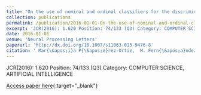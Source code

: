 ```yaml
---
title: "On the use of nominal and ordinal classifiers for the discrimination of states of development in fish oocytes"
collection: publications
permalink: /publication/2016-01-01-On-the-use-of-nominal-and-ordinal-classifiers-for-the-discrimination-of-states-of-development-in-fish-oocytes
excerpt: 'JCR(2016): 1.620 Position: 74/133 (Q3) Category: COMPUTER SCIENCE, ARTIFICIAL INTELLIGENCE'
date: 2016-01-01
venue: 'Neural Processing Letters'
paperurl: 'http://dx.doi.org/10.1007/s11063-015-9476-8'
citation: ' Mar{\&apos;i}a P{\&apos;e}rez-Ortiz,  M. Fern{\&apos;a}ndez-Delgado,  E. Cernadas,  R. Dom{\&apos;i}nguez-Petit,  Pedro Guti{\&apos;e}rrez,  C{\&apos;e}sar Herv{\&apos;a}s-Mart{\&apos;i}nez, &quot;On the use of nominal and ordinal classifiers for the discrimination of states of development in fish oocytes.&quot; Neural Processing Letters, 2016.'
---
```

JCR(2016): 1.620 Position: 74/133 (Q3) Category: COMPUTER SCIENCE, ARTIFICIAL INTELLIGENCE

[Access paper here](http://dx.doi.org/10.1007/s11063-015-9476-8){:target="_blank"}
